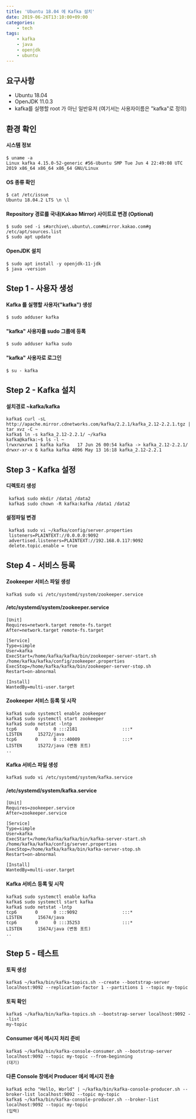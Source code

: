 ```yaml
---
title: 'Ubuntu 18.04 에 Kafka 설치'
date: 2019-06-26T13:10:00+09:00
categories:
    - tech
tags:
    - kafka
    - java
    - openjdk
    - ubuntu
---
```


## 요구사항

* Ubuntu 18.04
* OpenJDK 11.0.3
* kafka를 실행할 root 가 아닌 일반유저 (여기서는 사용자이름은 "kafka"로 정의)

## 환경 확인

#### 시스템 정보

    $ uname -a
    Linux kafka 4.15.0-52-generic #56-Ubuntu SMP Tue Jun 4 22:49:08 UTC 2019 x86_64 x86_64 x86_64 GNU/Linux

#### OS 종류 확인

    $ cat /etc/issue
    Ubuntu 18.04.2 LTS \n \l

#### Repository 경로를 국내(Kakao Mirror) 사이트로 변경 (Optional)

    $ sudo sed -i s#archive\.ubuntu\.com#mirror.kakao.com#g /etc/apt/sources.list
    $ sudo apt update

#### OpenJDK 설치

    $ sudo apt install -y openjdk-11-jdk
    $ java -version

## Step 1 - 사용자 생성

#### Kafka 를 실행할 사용자("kafka") 생성

    $ sudo adduser kafka

#### "kafka" 사용자를 sudo 그룹에 등록

    $ sudo adduser kafka sudo

#### "kafka" 사용자로 로그인

    $ su - kafka

## Step 2 - Kafka 설치

#### 설치경로 ~kafka/kafka

    kafka$ curl -sL http://apache.mirror.cdnetworks.com/kafka/2.2.1/kafka_2.12-2.2.1.tgz | tar xvz -C ~
    kafka$ ln -s kafka_2.12-2.2.1/ ~/kafka
    kafka@kafka:~$ ls -l ~
    lrwxrwxrwx 1 kafka kafka   17 Jun 26 00:54 kafka -> kafka_2.12-2.2.1/
    drwxr-xr-x 6 kafka kafka 4096 May 13 16:18 kafka_2.12-2.2.1

## Step 3 - Kafka 설정

#### 디렉토리 생성

     kafka$ sudo mkdir /data1 /data2
     kafka$ sudo chown -R kafka:kafka /data1 /data2

#### 설정파일 변경

     kafka$ sudo vi ~/kafka/config/server.properties
     listeners=PLAINTEXT://0.0.0.0:9092
     advertised.listeners=PLAINTEXT://192.168.0.117:9092
     delete.topic.enable = true

## Step 4 - 서비스 등록

#### Zookeeper 서비스 파일 생성

    kafka$ sudo vi /etc/systemd/system/zookeeper.service

#### /etc/systemd/system/zookeeper.service

    [Unit]
    Requires=network.target remote-fs.target
    After=network.target remote-fs.target

    [Service]
    Type=simple
    User=kafka
    ExecStart=/home/kafka/kafka/bin/zookeeper-server-start.sh /home/kafka/kafka/config/zookeeper.properties
    ExecStop=/home/kafka/kafka/bin/zookeeper-server-stop.sh
    Restart=on-abnormal

    [Install]
    WantedBy=multi-user.target

#### Zookeeper 서비스 등록 및 시작

    kafka$ sudo systemctl enable zookeeper
    kafka$ sudo systemctl start zookeeper
    kafka$ sudo netstat -lntp
    tcp6       0      0 :::2181                 :::*                    LISTEN      15272/java
    tcp6       0      0 :::40009                :::*                    LISTEN      15272/java (변동 포트)
    ..

#### Kafka 서비스 파일 생성

    kafka$ sudo vi /etc/systemd/system/kafka.service

#### /etc/systemd/system/kafka.service

    [Unit]
    Requires=zookeeper.service
    After=zookeeper.service

    [Service]
    Type=simple
    User=kafka
    ExecStart=/home/kafka/kafka/bin/kafka-server-start.sh /home/kafka/kafka/config/server.properties
    ExecStop=/home/kafka/kafka/bin/kafka-server-stop.sh
    Restart=on-abnormal

    [Install]
    WantedBy=multi-user.target

#### Kafka 서비스 등록 및 시작

    kafka$ sudo systemctl enable kafka
    kafka$ sudo systemctl start kafka
    kafka$ sudo netstat -lntp
    tcp6       0      0 :::9092                 :::*                    LISTEN      15674/java
    tcp6       0      0 :::35253                :::*                    LISTEN      15674/java (변동 포트)
    ..

## Step 5 - 테스트

#### 토픽 생성

    kafka$ ~/kafka/bin/kafka-topics.sh --create --bootstrap-server localhost:9092 --replication-factor 1 --partitions 1 --topic my-topic

#### 토픽 확인

    kafka$ ~/kafka/bin/kafka-topics.sh --bootstrap-server localhost:9092 --list
    my-topic

#### Consumer 에서 메시지 처리 준비

    kafka$ ~/kafka/bin/kafka-console-consumer.sh --bootstrap-server localhost:9092 --topic my-topic --from-beginning
    (대기)

#### 다른 Console 창에서 Producer 에서 메시지 전송

    kafka$ echo "Hello, World" | ~/kafka/bin/kafka-console-producer.sh --broker-list localhost:9092 --topic my-topic
    kafka$ ~/kafka/bin/kafka-console-producer.sh --broker-list localhost:9092 --topic my-topic
    (입력)
